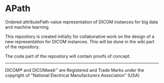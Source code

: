 # APath
Ordered attributePath-value representation of DICOM instances for big data and machine learning

This repository is created initially for collaborative work on the design of a new representation for DICOM instances. This will be done in the wiki part of the repository.

The code part of the repository will contain proofs of concept.

___
DICOM® and DICOMweb™ are Registered and Trade Marks under the copyright of "National Electrical Manufacturers Association" (USA) 
